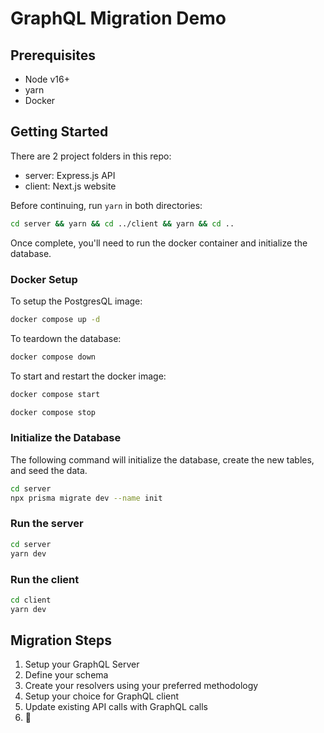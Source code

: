 # GraphQL Migration Demo

## Prerequisites

- Node v16+
- yarn
- Docker

## Getting Started

There are 2 project folders in this repo:

- server: Express.js API
- client: Next.js website

Before continuing, run `yarn` in both directories:

```bash
cd server && yarn && cd ../client && yarn && cd ..
```

Once complete, you'll need to run the docker container and initialize the database.

### Docker Setup

To setup the PostgresQL image:

```bash
docker compose up -d
```

To teardown the database:

```bash
docker compose down
```

To start and restart the docker image:

```bash
docker compose start

docker compose stop
```

### Initialize the Database

The following command will initialize the database, create the new tables, and seed the data.

```bash
cd server
npx prisma migrate dev --name init
```

### Run the server

```bash
cd server
yarn dev
```

### Run the client

```bash
cd client
yarn dev
```

## Migration Steps

1. Setup your GraphQL Server
2. Define your schema
3. Create your resolvers using your preferred methodology
4. Setup your choice for GraphQL client
5. Update existing API calls with GraphQL calls
6. 🚢
